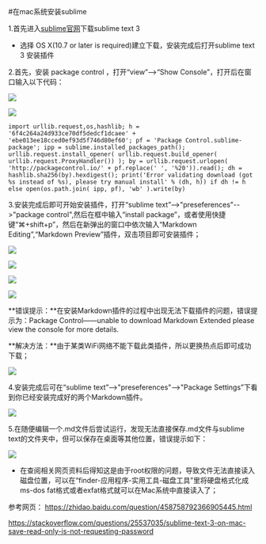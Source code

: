 #在mac系统安装sublime

1.首先进入[sublime官网](https://www.sublimetext.com/3)下载sublime text 3

* 选择 OS X(10.7 or later is required)建立下载，安装完成后打开sublime text 3 安装插件

2.首先，安装 package control ，打开“view”-->“Show Console”，打开后在窗口输入以下代码：

![](/Users/huhuhu/Desktop/sublime文件/sublime/image/view1.png)

![](/Users/huhuhu/Desktop/sublime文件/sublime/image/代码2.png)

```
import urllib.request,os,hashlib; h = '6f4c264a24d933ce70df5dedcf1dcaee' + 'ebe013ee18cced0ef93d5f746d80ef60'; pf = 'Package Control.sublime-package'; ipp = sublime.installed_packages_path(); urllib.request.install_opener( urllib.request.build_opener( urllib.request.ProxyHandler()) ); by = urllib.request.urlopen( 'http://packagecontrol.io/' + pf.replace(' ', '%20')).read(); dh = hashlib.sha256(by).hexdigest(); print('Error validating download (got %s instead of %s), please try manual install' % (dh, h)) if dh != h else open(os.path.join( ipp, pf), 'wb' ).write(by)

```

3.安装完成后即可开始安装插件，打开“sublime text”-->"preseferences"-->"package control",然后在框中输入“install package”，或者使用快捷键“⌘+shift+p”，然后在新弹出的窗口中依次输入“Markdown Editing”,“Markdown Preview”插件，双击项目即可安装插件；

![](/Users/huhuhu/Desktop/sublime文件/sublime/image/preferences3.png)

![](/Users/huhuhu/Desktop/sublime文件/sublime/image/packagecontrol4.png)

![](/Users/huhuhu/Desktop/sublime文件/sublime/image/installpackage5.png)

![](/Users/huhuhu/Desktop/sublime文件/sublime/image/installpackage6.png)

**错误提示：**在安装Markdown插件的过程中出现无法下载插件的问题，错误提示为：Package Control——unable to download Markdown Extended please view the console for more details.

**解决方法：**由于某类WiFi网络不能下载此类插件，所以更换热点后即可成功下载；

![](/Users/huhuhu/Desktop/sublime文件/sublime/image/错误1.png)

4.安装完成后可在“sublime text”-->"preseferences"-->"Package Settings”下看到你已经安装完成好的两个Markdown插件。

![](/Users/huhuhu/Desktop/sublime文件/sublime/image/8.png)

5.在随便编辑一个.md文件后尝试运行，发现无法直接保存.md文件与sublime text的文件夹中，但可以保存在桌面等其他位置，错误提示如下：

![](/Users/huhuhu/Desktop/sublime文件/sublime/image/错误2.png)

* 在查阅相关网页资料后得知这是由于root权限的问题，导致文件无法直接读入磁盘位置，可以在“finder-应用程序-实用工具-磁盘工具”里将硬盘格式化成ms-dos fat格式或者exfat格式就可以在Mac系统中直接读入了；



参考网页：
https://zhidao.baidu.com/question/458758792366905445.html

https://stackoverflow.com/questions/25537035/sublime-text-3-on-mac-save-read-only-is-not-requesting-password
